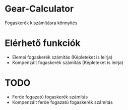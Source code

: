 # Gear-Calculator
Fogaskerék kiszámításra könnyítés


# Elérhető funkciók
- Elemei fogaskerék számítás (Képleteket is leírja)
- Kompenzált fogaskerék számítás (Képleteket is leírja)
# TODO
- Ferde fogazatú fogaskerék számítás
- Kompenzált ferde fogazatú fogaskerék számítás
